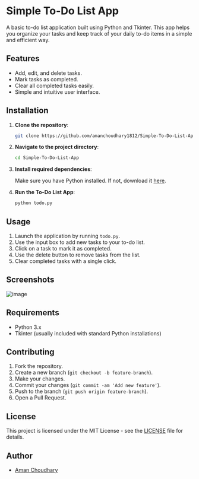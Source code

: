 # Simple To-Do List App

A basic to-do list application built using Python and Tkinter. This app helps you organize your tasks and keep track of your daily to-do items in a simple and efficient way.

## Features

- Add, edit, and delete tasks.
- Mark tasks as completed.
- Clear all completed tasks easily.
- Simple and intuitive user interface.

## Installation

1. **Clone the repository**:

   ```bash
   git clone https://github.com/amanchoudhary1812/Simple-To-Do-List-App.git
   ```

2. **Navigate to the project directory**:

   ```bash
   cd Simple-To-Do-List-App
   ```

3. **Install required dependencies**:

   Make sure you have Python installed. If not, download it [here](https://www.python.org/downloads/).

4. **Run the To-Do List App**:

   ```bash
   python todo.py
   ```

## Usage

1. Launch the application by running `todo.py`.
2. Use the input box to add new tasks to your to-do list.
3. Click on a task to mark it as completed.
4. Use the delete button to remove tasks from the list.
5. Clear completed tasks with a single click.


## Screenshots

![image](https://github.com/user-attachments/assets/a49c8a76-d080-4f9f-8a63-c45fddd8906d)


## Requirements

- Python 3.x
- Tkinter (usually included with standard Python installations)

## Contributing

1. Fork the repository.
2. Create a new branch (`git checkout -b feature-branch`).
3. Make your changes.
4. Commit your changes (`git commit -am 'Add new feature'`).
5. Push to the branch (`git push origin feature-branch`).
6. Open a Pull Request.

## License

This project is licensed under the MIT License - see the [LICENSE](LICENSE) file for details.

## Author

- [Aman Choudhary](https://github.com/amanchoudhary1812)
